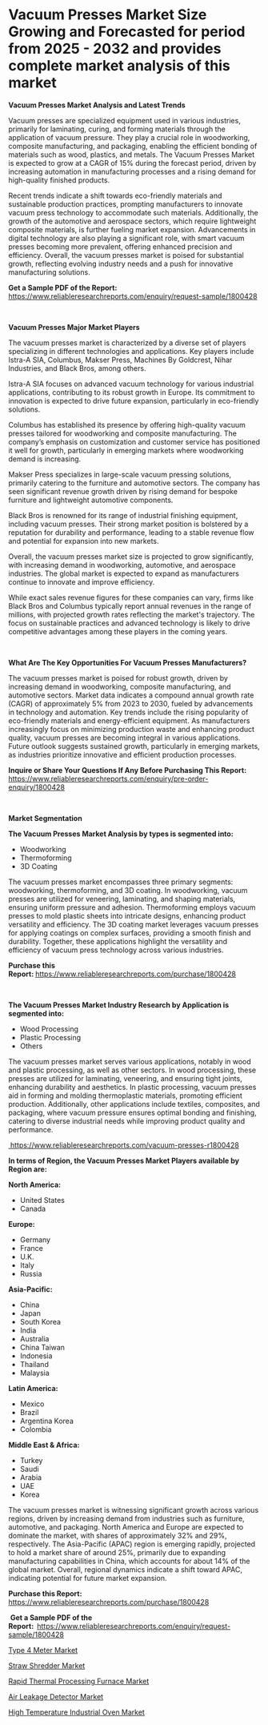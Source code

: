 <p><h1>Vacuum Presses Market Size Growing and Forecasted for period from 2025 - 2032 and provides complete market analysis of this market</h1></p><p><strong>Vacuum Presses Market Analysis and Latest Trends</strong></p>
<p><p>Vacuum presses are specialized equipment used in various industries, primarily for laminating, curing, and forming materials through the application of vacuum pressure. They play a crucial role in woodworking, composite manufacturing, and packaging, enabling the efficient bonding of materials such as wood, plastics, and metals. The Vacuum Presses Market is expected to grow at a CAGR of 15% during the forecast period, driven by increasing automation in manufacturing processes and a rising demand for high-quality finished products.</p><p>Recent trends indicate a shift towards eco-friendly materials and sustainable production practices, prompting manufacturers to innovate vacuum press technology to accommodate such materials. Additionally, the growth of the automotive and aerospace sectors, which require lightweight composite materials, is further fueling market expansion. Advancements in digital technology are also playing a significant role, with smart vacuum presses becoming more prevalent, offering enhanced precision and efficiency. Overall, the vacuum presses market is poised for substantial growth, reflecting evolving industry needs and a push for innovative manufacturing solutions.</p></p>
<p><strong>Get a Sample PDF of the Report:&nbsp;</strong> <a href="https://www.reliableresearchreports.com/enquiry/request-sample/1800428?utm_campaign=13&utm_medium=2&utm_source=Github&utm_content=ia&utm_term=19022025&utm_id=vacuum-presses">https://www.reliableresearchreports.com/enquiry/request-sample/1800428</a></p>
<p>&nbsp;</p>
<p><strong>Vacuum Presses Major Market Players</strong></p>
<p><p>The vacuum presses market is characterized by a diverse set of players specializing in different technologies and applications. Key players include Istra-A SIA, Columbus, Makser Press, Machines By Goldcrest, Nihar Industries, and Black Bros, among others. </p><p>Istra-A SIA focuses on advanced vacuum technology for various industrial applications, contributing to its robust growth in Europe. Its commitment to innovation is expected to drive future expansion, particularly in eco-friendly solutions. </p><p>Columbus has established its presence by offering high-quality vacuum presses tailored for woodworking and composite manufacturing. The company’s emphasis on customization and customer service has positioned it well for growth, particularly in emerging markets where woodworking demand is increasing.</p><p>Makser Press specializes in large-scale vacuum pressing solutions, primarily catering to the furniture and automotive sectors. The company has seen significant revenue growth driven by rising demand for bespoke furniture and lightweight automotive components. </p><p>Black Bros is renowned for its range of industrial finishing equipment, including vacuum presses. Their strong market position is bolstered by a reputation for durability and performance, leading to a stable revenue flow and potential for expansion into new markets.</p><p>Overall, the vacuum presses market size is projected to grow significantly, with increasing demand in woodworking, automotive, and aerospace industries. The global market is expected to expand as manufacturers continue to innovate and improve efficiency.</p><p>While exact sales revenue figures for these companies can vary, firms like Black Bros and Columbus typically report annual revenues in the range of millions, with projected growth rates reflecting the market's trajectory. The focus on sustainable practices and advanced technology is likely to drive competitive advantages among these players in the coming years.</p></p>
<p>&nbsp;</p>
<p><strong>What Are The Key Opportunities For Vacuum Presses Manufacturers?</strong></p>
<p><p>The vacuum presses market is poised for robust growth, driven by increasing demand in woodworking, composite manufacturing, and automotive sectors. Market data indicates a compound annual growth rate (CAGR) of approximately 5% from 2023 to 2030, fueled by advancements in technology and automation. Key trends include the rising popularity of eco-friendly materials and energy-efficient equipment. As manufacturers increasingly focus on minimizing production waste and enhancing product quality, vacuum presses are becoming integral in various applications. Future outlook suggests sustained growth, particularly in emerging markets, as industries prioritize innovative and efficient production processes.</p></p>
<p><strong>Inquire or Share Your Questions If Any Before Purchasing This Report:</strong> <a href="https://www.reliableresearchreports.com/enquiry/pre-order-enquiry/1800428?utm_campaign=13&utm_medium=2&utm_source=Github&utm_content=ia&utm_term=19022025&utm_id=vacuum-presses">https://www.reliableresearchreports.com/enquiry/pre-order-enquiry/1800428</a></p>
<p>&nbsp;</p>
<p><strong>Market Segmentation</strong></p>
<p><strong>The Vacuum Presses Market Analysis by types is segmented into:</strong></p>
<p><ul><li>Woodworking</li><li>Thermoforming</li><li>3D Coating</li></ul></p>
<p><p>The vacuum presses market encompasses three primary segments: woodworking, thermoforming, and 3D coating. In woodworking, vacuum presses are utilized for veneering, laminating, and shaping materials, ensuring uniform pressure and adhesion. Thermoforming employs vacuum presses to mold plastic sheets into intricate designs, enhancing product versatility and efficiency. The 3D coating market leverages vacuum presses for applying coatings on complex surfaces, providing a smooth finish and durability. Together, these applications highlight the versatility and efficiency of vacuum press technology across various industries.</p></p>
<p><strong>Purchase this Report:&nbsp;</strong><a href="https://www.reliableresearchreports.com/purchase/1800428?utm_campaign=13&utm_medium=2&utm_source=Github&utm_content=ia&utm_term=19022025&utm_id=vacuum-presses">https://www.reliableresearchreports.com/purchase/1800428</a></p>
<p>&nbsp;</p>
<p><strong>The Vacuum Presses Market Industry Research by Application is segmented into:</strong></p>
<p><ul><li>Wood Processing</li><li>Plastic Processing</li><li>Others</li></ul></p>
<p><p>The vacuum presses market serves various applications, notably in wood and plastic processing, as well as other sectors. In wood processing, these presses are utilized for laminating, veneering, and ensuring tight joints, enhancing durability and aesthetics. In plastic processing, vacuum presses aid in forming and molding thermoplastic materials, promoting efficient production. Additionally, other applications include textiles, composites, and packaging, where vacuum pressure ensures optimal bonding and finishing, catering to diverse industrial needs while improving product quality and performance.</p></p>
<p><a href="https://www.reliableresearchreports.com/vacuum-presses-r1800428?utm_campaign=13&utm_medium=2&utm_source=Github&utm_content=ia&utm_term=19022025&utm_id=vacuum-presses">&nbsp;https://www.reliableresearchreports.com/vacuum-presses-r1800428</a></p>
<p><strong>In terms of Region, the Vacuum Presses Market Players available by Region are:</strong></p>
<p>
    <p> <strong> North America: </strong>
        <ul>
            <li>United States</li>
            <li>Canada</li>
        </ul>
        </p> 
    <p> <strong> Europe: </strong>
        <ul>
            <li>Germany</li>
            <li>France</li>
            <li>U.K.</li>
            <li>Italy</li>
            <li>Russia</li>
        </ul>
        </p> 
    <p> <strong> Asia-Pacific: </strong>
        <ul>
            <li>China</li>
            <li>Japan</li>
            <li>South Korea</li>
            <li>India</li>
            <li>Australia</li>
            <li>China Taiwan</li>
            <li>Indonesia</li>
            <li>Thailand</li>
            <li>Malaysia</li>
        </ul>
        </p> 
    <p> <strong> Latin America: </strong>
        <ul>
            <li>Mexico</li>
            <li>Brazil</li>
            <li>Argentina Korea</li>
            <li>Colombia</li>
        </ul>
        </p> 
    <p> <strong> Middle East & Africa: </strong>
        <ul>
            <li>Turkey</li>
            <li>Saudi</li>
            <li>Arabia</li>
            <li>UAE</li>
            <li>Korea</li>
        </ul>
    </p>
    </p>
<p><p>The vacuum presses market is witnessing significant growth across various regions, driven by increasing demand from industries such as furniture, automotive, and packaging. North America and Europe are expected to dominate the market, with shares of approximately 32% and 29%, respectively. The Asia-Pacific (APAC) region is emerging rapidly, projected to hold a market share of around 25%, primarily due to expanding manufacturing capabilities in China, which accounts for about 14% of the global market. Overall, regional dynamics indicate a shift toward APAC, indicating potential for future market expansion.</p></p>
<p><strong>Purchase this Report: </strong><a href="https://www.reliableresearchreports.com/purchase/1800428?utm_campaign=13&utm_medium=2&utm_source=Github&utm_content=ia&utm_term=19022025&utm_id=vacuum-presses">https://www.reliableresearchreports.com/purchase/1800428</a></p>
<p>&nbsp;<strong>Get a Sample PDF of the Report:&nbsp;&nbsp;</strong><a href="https://www.reliableresearchreports.com/enquiry/request-sample/1800428?utm_campaign=13&utm_medium=2&utm_source=Github&utm_content=ia&utm_term=19022025&utm_id=vacuum-presses">https://www.reliableresearchreports.com/enquiry/request-sample/1800428</a></p>
<p><strong></strong></p>
<p><p><a href="https://github.com/muhjanaidu/Market-Research-Report-List-1/blob/main/type-4-meter-market.md?utm_campaign=13&utm_medium=2&utm_source=Github&utm_content=ia&utm_term=19022025&utm_id=vacuum-presses">Type 4 Meter Market</a></p><p><a href="https://github.com/briandahm87/Market-Research-Report-List-1/blob/main/straw-shredder-market.md?utm_campaign=13&utm_medium=2&utm_source=Github&utm_content=ia&utm_term=19022025&utm_id=vacuum-presses">Straw Shredder Market</a></p><p><a href="https://github.com/popupioo/Market-Research-Report-List-1/blob/main/rapid-thermal-processing-furnace-market.md?utm_campaign=13&utm_medium=2&utm_source=Github&utm_content=ia&utm_term=19022025&utm_id=vacuum-presses">Rapid Thermal Processing Furnace Market</a></p><p><a href="https://github.com/peddicehle/Market-Research-Report-List-1/blob/main/air-leakage-detector-market.md?utm_campaign=13&utm_medium=2&utm_source=Github&utm_content=ia&utm_term=19022025&utm_id=vacuum-presses">Air Leakage Detector Market</a></p><p><a href="https://github.com/abantolemox08/Market-Research-Report-List-1/blob/main/high-temperature-industrial-oven-market.md?utm_campaign=13&utm_medium=2&utm_source=Github&utm_content=ia&utm_term=19022025&utm_id=vacuum-presses">High Temperature Industrial Oven Market</a></p></p>